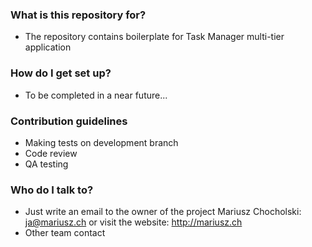 ### What is this repository for? ###

* The repository contains boilerplate for Task Manager multi-tier application

### How do I get set up? ###

* To be completed in a near future...

### Contribution guidelines ###

* Making tests on development branch
* Code review
* QA testing

### Who do I talk to? ###

* Just write an email to the owner of the project Mariusz Chocholski: ja@mariusz.ch or visit the website: http://mariusz.ch
* Other team contact